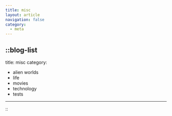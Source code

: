 ```yaml
---
title: misc
layout: article
navigation: false
category:
  - meta
---
```


::blog-list
---
title: misc
category:
  - alien worlds
  - life
  - movies
  - technology
  - tests
---
::
